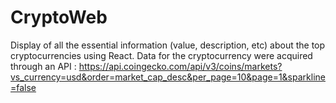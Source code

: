 ﻿# CryptoWeb

Display of all the essential information (value, description, etc) about the top cryptocurrencies using React. Data for the cryptocurrency were acquired through an API : https://api.coingecko.com/api/v3/coins/markets?vs_currency=usd&order=market_cap_desc&per_page=10&page=1&sparkline=false
